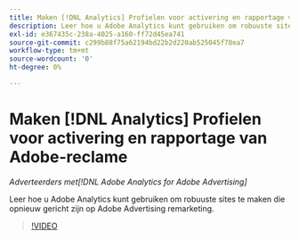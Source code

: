 ```yaml
---
title: Maken [!DNL Analytics] Profielen voor activering en rapportage van Adobe-reclame
description: Leer hoe u Adobe Analytics kunt gebruiken om robuuste sites te maken die opnieuw gericht zijn op Adobe Advertising remarketing.
exl-id: e367435c-238a-4025-a160-ff72d45ea741
source-git-commit: c299b88f75a62194bd22b2d220ab525045f78ea7
workflow-type: tm+mt
source-wordcount: '0'
ht-degree: 0%

---
```


# Maken [!DNL Analytics] Profielen voor activering en rapportage van Adobe-reclame

*Adverteerders met[!DNL Adobe Analytics for Adobe Advertising]*

Leer hoe u Adobe Analytics kunt gebruiken om robuuste sites te maken die opnieuw gericht zijn op Adobe Advertising remarketing.

>[!VIDEO](https://video.tv.adobe.com/v/33503)
